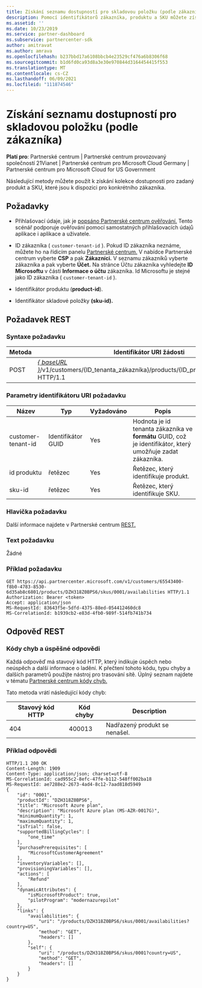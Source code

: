 ```yaml
---
title: Získání seznamu dostupností pro skladovou položku (podle zákazníka)
description: Pomocí identifikátorů zákazníka, produktu a SKU můžete získat kolekci dostupnosti pro zadaný produkt a SKU zákazníka.
ms.assetid: ''
ms.date: 10/23/2019
ms.service: partner-dashboard
ms.subservice: partnercenter-sdk
author: amitravat
ms.author: amrava
ms.openlocfilehash: b237bbd17a6108bbcb4e23529cf476a6b8306f68
ms.sourcegitcommit: b1d6fd0ca93d8a3e30e970844d3164454415f553
ms.translationtype: MT
ms.contentlocale: cs-CZ
ms.lasthandoff: 06/09/2021
ms.locfileid: "111874546"
---
```

# <a name="get-a-list-of-availabilities-for-a-sku-by-customer"></a>Získání seznamu dostupností pro skladovou položku (podle zákazníka)

**Platí pro**: Partnerské centrum | Partnerské centrum provozovaný společností 21Vianet | Partnerské centrum pro Microsoft Cloud Germany | Partnerské centrum pro Microsoft Cloud for US Government

Následující metody můžete použít k získání kolekce dostupnosti pro zadaný produkt a SKU, které jsou k dispozici pro konkrétního zákazníka.

## <a name="prerequisites"></a>Požadavky

- Přihlašovací údaje, jak je [popsáno Partnerské centrum ověřování.](partner-center-authentication.md) Tento scénář podporuje ověřování pomocí samostatných přihlašovacích údajů aplikace i aplikace a uživatele.

- ID zákazníka ( `customer-tenant-id` ). Pokud ID zákazníka neznáme, můžete ho na řídicím panelu [Partnerské centrum.](https://partner.microsoft.com/dashboard) V nabídce Partnerské centrum vyberte **CSP** a pak **Zákazníci.** V seznamu zákazníků vyberte zákazníka a pak vyberte **Účet.** Na stránce Účtu zákazníka vyhledejte **ID Microsoftu** v části **Informace o účtu** zákazníka. Id Microsoftu je stejné jako ID zákazníka ( `customer-tenant-id` ).

- Identifikátor produktu (**product-id**).

- Identifikátor skladové položky **(sku-id).**

## <a name="rest-request"></a>Požadavek REST

### <a name="request-syntax"></a>Syntaxe požadavku

| Metoda | Identifikátor URI žádosti                                                                                                                 |
|--------|-----------------------------------------------------------------------------------------------------------------------------|
| POST   | [*\{ baseURL \}*](partner-center-rest-urls.md)/v1/customers/{ID_tenanta_zákazníka}/products/{ID_produktu}/skus/{ID_SKU} HTTP/1.1 |

### <a name="request-uri-parameters"></a>Parametry identifikátoru URI požadavku

| Název               | Typ | Vyžadováno | Popis                                                                                 |
|--------------------|------|----------|---------------------------------------------------------------------------------------------|
| customer-tenant-id | Identifikátor GUID | Yes | Hodnota je id tenanta zákazníka ve **formátu** GUID, což je identifikátor, který umožňuje zadat zákazníka. |
| id produktu | řetězec | Yes | Řetězec, který identifikuje produkt. |
| sku-id | řetězec | Yes | Řetězec, který identifikuje SKU. |

### <a name="request-header"></a>Hlavička požadavku

Další informace najdete v Partnerské centrum [REST.](headers.md)

### <a name="request-body"></a>Text požadavku

Žádné

### <a name="request-example"></a>Příklad požadavku

```http
GET https://api.partnercenter.microsoft.com/v1/customers/65543400-f8b0-4783-8530-6d35ab8c6801/products/DZH318Z0BPS6/skus/0001/availabilities HTTP/1.1
Authorization: Bearer <token>
Accept: application/json
MS-RequestId: 83643f5e-5dfd-4375-88ed-054412460dc8
MS-CorrelationId: b1939cb2-e83d-4fb0-989f-514fb741b734
```

## <a name="rest-response"></a>Odpověď REST

### <a name="response-success-and-error-codes"></a>Kódy chyb a úspěšné odpovědi

Každá odpověď má stavový kód HTTP, který indikuje úspěch nebo neúspěch a další informace o ladění. K přečtení tohoto kódu, typu chyby a dalších parametrů použijte nástroj pro trasování sítě. Úplný seznam najdete v tématu [Partnerské centrum kódy chyb.](error-codes.md)

Tato metoda vrátí následující kódy chyb:

| Stavový kód HTTP | Kód chyby | Description |
|------------------|------------|-------------|
| 404 | 400013 | Nadřazený produkt se nenašel. |

### <a name="response-example"></a>Příklad odpovědi

```http
HTTP/1.1 200 OK
Content-Length: 1909
Content-Type: application/json; charset=utf-8
MS-CorrelationId: cad955c2-8efc-47fe-b112-548ff002ba18
MS-RequestId: ae7288e2-2673-4ad4-8c12-7aad818d5949
{
    "id": "0001",
    "productId": "DZH318Z0BPS6",
    "title": "Microsoft Azure plan",
    "description": "Microsoft Azure plan (MS-AZR-0017G)",
    "minimumQuantity": 1,
    "maximumQuantity": 1,
    "isTrial": false,
    "supportedBillingCycles": [
        "one_time"
    ],
    "purchasePrerequisites": [
        "MicrosoftCustomerAgreement"
    ],
    "inventoryVariables": [],
    "provisioningVariables": [],
    "actions": [
        "Refund"
    ],
    "dynamicAttributes": {
        "isMicrosoftProduct": true,
        "pilotProgram": "modernazurepilot"
    },
    "links": {
        "availabilities": {
            "uri": "/products/DZH318Z0BPS6/skus/0001/availabilities?country=US",
            "method": "GET",
            "headers": []
        },
        "self": {
            "uri": "/products/DZH318Z0BPS6/skus/0001?country=US",
            "method": "GET",
            "headers": []
        }
    }
}
```
